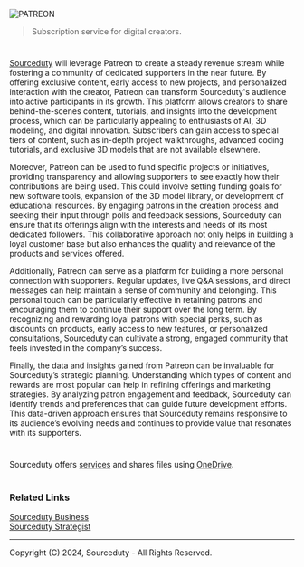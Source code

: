 ![PATREON](https://github.com/user-attachments/assets/72282154-8514-470a-8de2-74e32ea1eb52)

> Subscription service for digital creators.

#

[Sourceduty](https://www.patreon.com/Sourceduty) will leverage Patreon to create a steady revenue stream while fostering a community of dedicated supporters in the near future. By offering exclusive content, early access to new projects, and personalized interaction with the creator, Patreon can transform Sourceduty's audience into active participants in its growth. This platform allows creators to share behind-the-scenes content, tutorials, and insights into the development process, which can be particularly appealing to enthusiasts of AI, 3D modeling, and digital innovation. Subscribers can gain access to special tiers of content, such as in-depth project walkthroughs, advanced coding tutorials, and exclusive 3D models that are not available elsewhere.

Moreover, Patreon can be used to fund specific projects or initiatives, providing transparency and allowing supporters to see exactly how their contributions are being used. This could involve setting funding goals for new software tools, expansion of the 3D model library, or development of educational resources. By engaging patrons in the creation process and seeking their input through polls and feedback sessions, Sourceduty can ensure that its offerings align with the interests and needs of its most dedicated followers. This collaborative approach not only helps in building a loyal customer base but also enhances the quality and relevance of the products and services offered.

Additionally, Patreon can serve as a platform for building a more personal connection with supporters. Regular updates, live Q&A sessions, and direct messages can help maintain a sense of community and belonging. This personal touch can be particularly effective in retaining patrons and encouraging them to continue their support over the long term. By recognizing and rewarding loyal patrons with special perks, such as discounts on products, early access to new features, or personalized consultations, Sourceduty can cultivate a strong, engaged community that feels invested in the company’s success.

Finally, the data and insights gained from Patreon can be invaluable for Sourceduty’s strategic planning. Understanding which types of content and rewards are most popular can help in refining offerings and marketing strategies. By analyzing patron engagement and feedback, Sourceduty can identify trends and preferences that can guide future development efforts. This data-driven approach ensures that Sourceduty remains responsive to its audience’s evolving needs and continues to provide value that resonates with its supporters.

#

Sourceduty offers [services](https://github.com/sourceduty/Sourceduty_Services) and shares files using [OneDrive](https://1drv.ms/u/s!AumZxqj6wFkfhxSi1JbL7tJmhDCR?e=Rp0Jnr).

#
### Related Links

[Sourceduty Business](https://github.com/sourceduty/Sourceduty_Business)
<br>
[Sourceduty Strategist](https://chatgpt.com/g/g-AwjKECo12-sourceduty-strategist)

***
Copyright (C) 2024, Sourceduty - All Rights Reserved.
